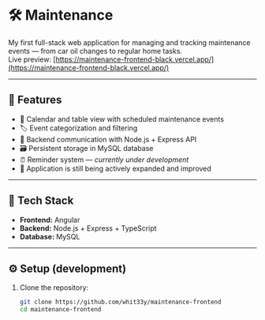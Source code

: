 # 🛠️ Maintenance

My first full-stack web application for managing and tracking maintenance events — from car oil changes to regular home tasks.  
Live preview: [https://maintenance-frontend-black.vercel.app/](https://maintenance-frontend-black.vercel.app/)

---

## 🚀 Features

- 📅 Calendar and table view with scheduled maintenance events
- 🏷️ Event categorization and filtering
- 🔄 Backend communication with Node.js + Express API
- 🗃️ Persistent storage in MySQL database
- ⏰ Reminder system — _currently under development_
- 🧩 Application is still being actively expanded and improved

---

## 🧰 Tech Stack

- **Frontend:** Angular
- **Backend:** Node.js + Express + TypeScript
- **Database:** MySQL

---

## ⚙️ Setup (development)

1. Clone the repository:
   ```bash
   git clone https://github.com/whit33y/maintenance-frontend
   cd maintenance-frontend
   ```
